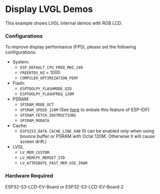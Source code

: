 # Display LVGL Demos

This example shows LVGL internal demos with RGB LCD.

### Configurations

To improve display performance (FPS), please set the following configurations:

* System:
    * `ESP_DEFAULT_CPU_FREQ_MHZ_240`
    * `FREERTOS_HZ` = 1000
    * `COMPILER_OPTIMIZATION_PERF`
* Flash:
    * `ESPTOOLPY_FLASHMODE_QIO`
    * `ESPTOOLPY_FLASHFREQ_120M`
* PSRAM:
    * `SPIRAM_MODE_OCT`
    * `SPIRAM_SPEED_120M` (See [here](https://github.com/espressif/esp-dev-kits/tree/master/esp32-s3-lcd-ev-board#psram-120m-ddr) to enbale this feature of ESP-IDF)
    * `SPIRAM_FETCH_INSTRUCTIONS`
    * `SPIRAM_RODATA`
* Cache:
    * `ESP32S3_DATA_CACHE_LINE_64B` (It can be enabled only when using bounce buffer or PSRAM with Octal 120M. Otherwise it will cause screen drift.)
* LVGL
    * `LV_MEM_CUSTOM`
    * `LV_MEMCPY_MEMSET_STD`
    * `LV_ATTRIBUTE_FAST_MEM_USE_IRAM`

### Hardware Required

ESP32-S3-LCD-EV-Board or ESP32-S3-LCD-EV-Board-2

